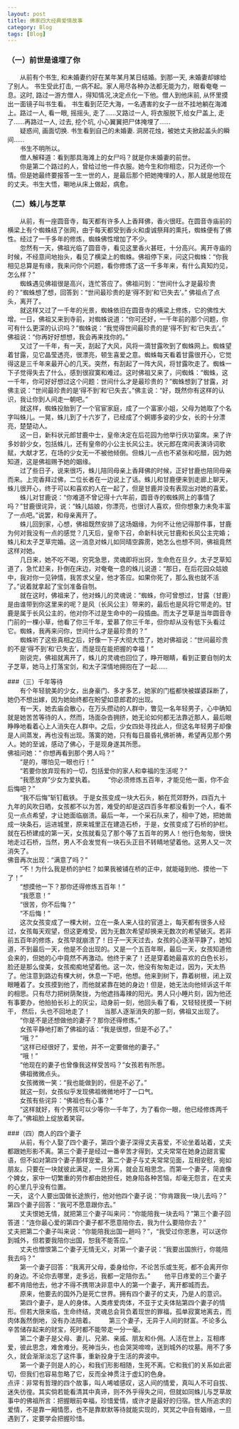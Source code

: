 ```yaml
---
layout: post
title: 佛家四大经典爱情故事
category: Blog
tags: [Blog]
---
```



### （一）前世是谁埋了你  
&#8195;&#8195;从前有个书生, 和未婚妻约好在某年某月某日结婚。到那一天, 未婚妻却嫁给了别人。 书生受此打击, 一病不起。家人用尽各种办法都无能为力，眼看奄奄 一息。这时, 路过一游方僧人，得知情况,决定点化一下他。僧人到他床前, 从怀里摸出一面镜子叫书生看。 书生看到茫茫大海，一名遇害的女子一丝不挂地躺在海滩上。路过一人, 看一眼, 摇摇头, 走了……又路过一人, 将衣服脱下,给女尸盖上, 走了……再路过一人, 过去, 挖个坑, 小心翼翼把尸体掩埋了……  
&#8195;&#8195;疑惑间, 画面切换. 书生看到自己的未婚妻. 洞房花烛，被她丈夫掀起盖头的瞬间……  
&#8195;&#8195;书生不明所以。  
&#8195;&#8195;僧人解释道：看到那具海滩上的女尸吗？就是你未婚妻的前世。  
&#8195;&#8195;你是第二个路过的人，曾给过他一件衣服。她今生和你相恋，只为还你一个情。但是她最终要报答一生一世的人，是最后那个把她掩埋的人，那人就是他现在的丈夫。书生大悟，唰地从床上做起，病愈。   
### （二）蛛儿与芝草  
&#8195;&#8195;从前，有一座圆音寺，每天都有许多人上香拜佛，香火很旺。在圆音寺庙前的横梁上有个蜘蛛结了张网，由于每天都受到香火和虔诚祭拜的熏托，蜘蛛便有了佛性。经过了一千多年的修炼，蜘蛛佛性增加了不少。  
&#8195;&#8195;忽然有一天，佛祖光临了圆音寺，看见这里香火甚旺，十分高兴。离开寺庙的时候，不经意间地抬头，看见了横梁上的蜘蛛。佛祖停下来，问这只蜘蛛：“你我相见总算是有缘，我来问你个问题，看你修炼了这一千多年来，有什么真知灼见，怎么样？”  
&#8195;&#8195;蜘蛛遇见佛祖很是高兴，连忙答应了。佛祖问到：“世间什么才是最珍贵的？”蜘蛛想了想，回答到：“世间最珍贵的是‘得不到’和‘已失去’。” 佛祖点了点头，离开了。  
&#8195;&#8195;就这样又过了一千年的光景，蜘蛛依旧在圆音寺的横梁上修炼，它的佛性大增。一日，佛祖又来到寺前，对蜘蛛说道：“你可还好，一千年前的那个问题，你可有什么更深的认识吗？”蜘蛛说：“我觉得世间最珍贵的是‘得不到’和‘已失去’。” 佛祖说：“你再好好想想，我会再来找你的。”  
&#8195;&#8195;又过了一千年，有一天，刮起了大风，风将一滴甘露吹到了蜘蛛网上。蜘蛛望着甘露，见它晶莹透亮，很漂亮，顿生喜爱之意。蜘蛛每天看着甘露很开心，它觉得这是三千年来最开心的几天。突然，有刮起了一阵大风，将甘露吹走了。蜘蛛一下子觉得失去了什么，感到很寂寞和难过。这时佛祖又来了，问蜘蛛：“蜘蛛，这一千年，你可好好想过这个问题：世间什么才是最珍贵的？”蜘蛛想到了甘露，对佛主说：“世间最珍贵的是‘得不到’和‘已失去’。”佛主说：“好，既然你有这样的认识，我让你到人间走一朝吧。”  
&#8195;&#8195;就这样，蜘蛛投胎到了一个官宦家庭，成了一个富家小姐，父母为她取了个名字叫蛛儿。一晃，蛛儿到了十六岁了，已经成了个婀娜多姿的少女，长的十分漂亮，楚楚动人。  
&#8195;&#8195;这一日，新科状元郎甘鹿中士，皇帝决定在后花园为他举行庆功宴席。来了许多妙龄少女，包括蛛儿，还有皇帝的小公主长风公主。状元郎在席间表演诗词歌赋，大献才艺，在场的少女无一不被他倾倒。但蛛儿一点也不紧张和吃醋，因为她知道，这是佛祖赐予她的姻缘。  
&#8195;&#8195;过了些日子，说来很巧，蛛儿陪同母亲上香拜佛的时候，正好甘鹿也陪同母亲而来。上完香拜过佛，二位长者在一边说上了话。蛛儿和甘鹿便来到走廊上聊天，蛛儿很开心，终于可以和喜欢的人在一起了，但是甘鹿并没有表现出对她的喜爱。  
&#8195;&#8195;蛛儿对甘鹿说：“你难道不曾记得十六年前，圆音寺的蜘蛛网上的事情了吗？”甘鹿很诧异，说：“蛛儿姑娘，你漂亮，也很讨人喜欢，但你想象力未免丰富了一点吧。”说罢，和母亲离开了。  
&#8195;&#8195;蛛儿回到家，心想，佛祖既然安排了这场姻缘，为何不让他记得那件事，甘鹿为何对我没有一点的感觉？几天后，皇帝下召，命新科状元甘鹿和长风公主完婚；蛛儿和太子芝草完婚。这一消息对蛛儿如同晴空霹雳，她怎么也想不同，佛祖竟然这样对她。  
&#8195;&#8195;几日来，她不吃不喝，穷究急思，灵魂即将出窍，生命危在旦夕。太子芝草知道了，急忙赶来，扑倒在床边，对奄奄一息的蛛儿说道：“那日，在后花园众姑娘中，我对你一见钟情，我苦求父皇，他才答应。如果你死了，那么我也就不活了。”说着就拿起了宝剑准备自刎。  
&#8195;&#8195;就在这时，佛祖来了，他对蛛儿的灵魂说：“蜘蛛，你可曾想过，甘露（甘鹿）是由谁带到你这里来的呢？是风（长风公主）带来的，最后也是风将它带走的。甘鹿是属于长风公主的，他对你不过是生命中的一段插曲。而太子芝草是当年圆音寺门前的一棵小草，他看了你三千年，爱慕了你三千年，但你却从没有低下头看过它。蜘蛛，我再来问你，世间什么才是最珍贵的？”  
&#8195;&#8195;蜘蛛听了这些真相之后，好像一下子大彻大悟了，她对佛祖说：“世间最珍贵的不是‘得不到’和‘已失去’，而是现在能把握的幸福！”  
&#8195;&#8195;刚说完，佛祖就离开了，蛛儿的灵魂也回位了，睁开眼睛，看到正要自刎的太子芝草，她马上打落宝剑，和太子深情地拥抱在了一起……  

###（三）千年等待  
&#8195;&#8195;有个年轻貌美的少女，出身豪门、多才多艺，她家的门槛都快被媒婆踩断了，她仍不想出嫁，因为她始终都在盼望如意郎君的出现。  
&#8195;&#8195;有一天，她去庙会散心，在万头攒动的人群中，瞥见一名年轻男子，心中确知就是她苦苦等待的人，然而，场面杂沓拥挤，她无论如何都无法靠近那人，最后眼睁睁地看着心上人消失在人群中。之后，少女四处寻找此人，但这名年轻男子却像是人间蒸发，再也没有出现。落寞的她，只有每日晨昏礼佛祈祷，希望再见那个男人。她的至诚，感动了佛心，于是现身遂其所愿。  
佛祖问她：“ 你想再看到那个男人吗？”  
&#8195;&#8195;“是的，哪怕见一眼也行！”  
&#8195;&#8195;“若要你放弃现有的一切，包括爱你的家人和幸福的生活呢？”  
&#8195;&#8195;“我愿放弃”少女为爱执着。
&#8195;&#8195;“你必须修炼五百年，才能见他一面，你不会后悔吧？”  
&#8195;&#8195;“我不后悔”斩钉截铁。
于是女孩变成一块大石头，躺在荒郊野外，四百九十九年的风吹日晒，女孩都不以为苦，难受的却是这四百多年都没看到一个人，看不见一点点希望，才让她面临崩溃。最后一年，一个采石队来了，相中了她，把她凿成一块条石，运进城里，原来城里正在建造石桥，于是，女孩变成了石桥的护栏。就在石桥建成的第一天，女孩就看见了那个等了五百年的男人！他行色匆匆，很快地走过石桥，当然，男人不会发觉有一块石头正目不转睛地望着他。这男人又一次消失了。  
佛音再次出现：“满意了吗？”  
&#8195;&#8195;“不！为什么我是桥的护栏？如果我被铺在桥的正中，就能碰到他、摸他一下了！”  
&#8195;&#8195;“想摸他一下？那你还得修炼五百年！”  
&#8195;&#8195;“我愿意！”  
&#8195;&#8195;“很苦，你不后悔？”  
&#8195;&#8195;“不后悔！”  
&#8195;&#8195;这次女孩变成了一棵大树，立在一条人来人往的官道上，每天都有很多人经过，女孩每天观望，但这更难受，因为无数次希望却换来无数次的希望破灭。若非前五百年的修炼，女孩早就崩溃了！日子一天天过去，女孩的心逐渐平静了，她知道，不到最后一天，他是不会出现的。又是一个五百年啊，最后一天，女孩知道他会来的，但她的心中竟然不再激动。他终于来了！还是穿着她最喜欢的白色长衫，脸还是那么俊美，女孩痴痴地望着他。这一次，他没有匆匆走过，因为，天太热了。他注意到路边有棵大树，休息一下吧，他想。他来到树下，靠着树根，闭上双眼睡着了。女孩摸到他了，而他就紧靠在她的身边！但是，她无法向他倾诉这千年的相思。只有尽力把树荫聚拢，为他遮挡毒辣的阳光。男人只小睡片刻，因为他还有事要办，他拍拍长衫上的灰尘，动身前一刻，他回头看了看，又轻轻抚摸一下树干， 然后，头也不回地走了！
&#8195;&#8195;当那人逐渐消失的那一刻，佛祖又出现了。  
&#8195;&#8195;“你是不是还想做他的妻子？那你还得修炼。”   
&#8195;&#8195;女孩平静地打断了佛祖的话：“我是很想，但是不必了。”  
&#8195;&#8195;“哦？”  
&#8195;&#8195;“这样已经很好了，爱他，并不一定要做他的妻子。”  
&#8195;&#8195;“哦！”  
&#8195;&#8195;“他现在的妻子也曾像我这样受苦吗？”女孩若有所思。  
&#8195;&#8195;佛祖微微点头。  
&#8195;&#8195;女孩微微一笑：“我也能做到的，但是不必了。”  
&#8195;&#8195;就这一刻，女孩似乎发现佛祖微微地吁了一口气。  
&#8195;&#8195;女孩有些诧异：“佛祖也有心事？”  
&#8195;&#8195;“这样就好，有个男孩可以少等你一千年了，为了看你一眼，他已经修炼两千年了。”佛祖脸上绽放着笑容。  

###（四）商人的四个妻子  
&#8195;&#8195;从前，有个人娶了四个妻子，第四个妻子深得丈夫喜爱，不论坐着站着，丈夫都跟她形影不离。第三个妻子是经过一番辛苦才得到，丈夫常常在她身边甜言蜜语，但不如对第四个妻子那样宠爱。第二个妻子与丈夫常常见面，互相安慰，宛如朋友。只要在一块就彼此满足，一旦分离，就会互相思念。而第一个妻子，简直像个婢女，家中一切繁重的劳作都由她担任，她身陷各种苦恼，却毫无怨言，在丈夫的心里几乎没有位置。  
一天， 这个人要出国做长途旅行，他对他四个妻子说：“你肯跟我一块儿去吗？”  
第四个妻子回答：“我可不愿意跟你去。”  
&#8195;&#8195;丈夫恨她无情，就把第三个妻子叫来问：“你能陪我一块去吗？”第三个妻子回答道：“连你最心爱的第四个妻子都不愿意陪你去，我为什么要陪你去？”  
丈夫把第二个妻子叫来说：“你能陪我出国一趟吗？”，“我受过你恩惠，可以送你到城外，但若要我陪你出国，恕我不能答应。”  
&#8195;&#8195;丈夫也憎恨第二个妻子无情无义，对第一个妻子说：“我要出国旅行，你能陪我去吗？”  
&#8195;&#8195;第一个妻子回答：“我离开父母，委身给你，不论苦乐或生死，都不会离开你的身边。不论你去哪里，走多远，我都一定陪你去。”
&#8195;&#8195;他平日疼爱的三个妻子都不肯陪他去，他才不得不携带决非意中人的第一个妻子，离开都城而去。  
&#8195;&#8195;原来，他要去的国外乃是死亡世界。拥有四个妻子的丈夫，乃是人的意识。  
&#8195;&#8195;第四个妻子，是人的身体。人类疼爱肉体，不亚于丈夫体贴第四个妻子的情形。但若大限来临，生命终结，灵魂总会背负着现世的罪福，孤单寂寞地离去，而肉体轰然倒地，没有办法陪着。
&#8195;&#8195;第三个妻子，无异于人间的财富。不论多么辛苦储存起来的财宝，死时都不能带走一分一毫。  
&#8195;&#8195;第二个妻子是父母、妻儿、兄弟、亲戚、朋友和仆佣。人活在世上，互相疼爱，彼此思念，难舍难分。死神当头，也会哭哭啼啼，送到城外的坟墓。用不了多久，就会渐渐淡忘了这件事，重新投身于生活的奔波中。  
&#8195;&#8195;第一个妻子则是人的心，和我们形影相随，生死不离。它和我们的关系如此密切，但我们也容易忽略了它，反而全神贯注于虚幻的色身。  
点评：非常有哲理的四个故事，叫人唏嘘感叹，这人间的情爱，真叫人不可自拔、迷失彷徨。其实倘若能看清其中真谛，则不外乎得失之间，但就如同蛛儿与芝草故事中的佛祖所言：把握眼前幸福，珍惜爱情，或许才是最好的归宿。世人所追求的爱情，不是靠一厢情愿，也不是靠默默等待就能实现的，冥冥之中自有姻缘，一旦遇到了，定要学会把握珍惜。  
